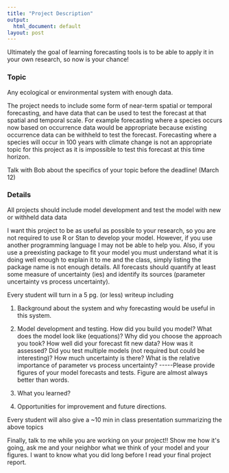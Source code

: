 ```yaml
---
title: "Project Description"
output:
  html_document: default
layout: post
---
```


Ultimately the goal of learning forecasting tools is to be able to apply it in your own research, so now is your chance!


### Topic ###
Any ecological or environmental system with enough data.

The project needs to include some form of near-term spatial or temporal forecasting, and have data that can be used to test the forecast at that spatial and temporal scale. For example forecasting where a species occurs now based on occurrence data would be appropriate because existing occurrence data can be withheld to test the forecast. Forecasting where a species will occur in 100 years with climate change is not an appropriate topic for this project as it is impossible to test this forecast at this time horizon. 

Talk with Bob about the specifics of your topic before the deadline! (March 12)

### Details ###
All projects should include model development and test the model with new or withheld data data

I want this project to be as useful as possible to your research, so you are not required to use R or Stan to develop your model. However, if you use another programming language I may not be able to help you. Also, if you use a preexisting package to fit your model you must understand what it is doing well enough to explain it to me and the class, simply listing the package name is not enough details. All forecasts should quantify at least some measure of uncertainty (ies) and identify its sources (parameter uncertainty vs process uncertainty). 

Every student will turn in a 5 pg. (or less) writeup including 

1) Background about the system and why forecasting would be useful in this system.

2) Model development and testing. How did you build you model? What does the model look like (equations)? Why did you choose the approach you took? How well did your forecast fit new data? How was it assessed? Did you test multiple models (not required but could be interesting)? How much uncertainty is there? What is the relative importance of parameter vs process uncertainty? -----Please provide figures of your model forecasts and tests. Figure are almost always better than words. 

3) What you learned?

4) Opportunities for improvement and future directions.

Every student will also give a ~10 min in class presentation summarizing the above topics

Finally, talk to me while you are working on your project!! Show me how it's going, ask me and your neighbor what we think of your model and your figures. I  want to know what you did long before I read your final project report. 




